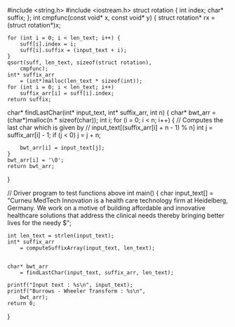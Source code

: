 
#include <string.h> 
#include <iostream.h>
struct rotation { 
	int index; 
	char* suffix; 
};
int cmpfunc(const void* x, const void* y) 
{ 
	struct rotation* rx = (struct rotation*)x; 

	 
	for (int i = 0; i < len_text; i++) { 
		suff[i].index = i; 
		suff[i].suffix = (input_text + i); 
	} 	
	qsort(suff, len_text, sizeof(struct rotation), 
		cmpfunc); 	
	int* suffix_arr 
		= (int*)malloc(len_text * sizeof(int)); 
	for (int i = 0; i < len_text; i++) 
		suffix_arr[i] = suff[i].index; 
	return suffix;
char* findLastChar(int* input_text, 
				int* suffix_arr, int n) 
{ 
	char* bwt_arr = (char*)malloc(n * sizeof(char)); 
	int i; 
	for (i = 0; i < n; i++) { 
		// Computes the last char which is given by 
		// input_text[(suffix_arr[i] + n - 1) % n] 
		int j = suffix_arr[i] - 1; 
		if (j < 0) 
			j = j + n; 

		bwt_arr[i] = input_text[j]; 
	} 
	bwt_arr[i] = '\0';
	return bwt_arr; 
} 

// Driver program to test functions above 
int main() 
{ 
	char input_text[] = "Curneu MedTech Innovation is a health care technology firm 
	 at Heidelberg, Germany. We work on a motive of building affordable and 
	 innovative healthcare solutions that address the clinical needs thereby bringing
     better lives for the needy $";

	int len_text = strlen(input_text);
	int* suffix_arr 
		= computeSuffixArray(input_text, len_text); 


	char* bwt_arr 
		= findLastChar(input_text, suffix_arr, len_text); 

	printf("Input text : %s\n", input_text); 
	printf("Burrows - Wheeler Transform : %s\n", 
		bwt_arr); 
	return 0; 
} 
